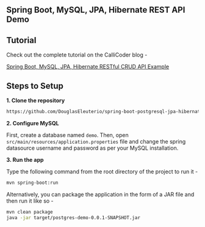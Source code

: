 ## Spring Boot, MySQL, JPA, Hibernate REST API Demo

## Tutorial

Check out the complete tutorial on the CalliCoder blog -

[Spring Boot, MySQL, JPA, Hibernate RESTful CRUD API Example](https://www.callicoder.com/spring-boot-jpa-hibernate-postgresql-restful-crud-api-example/)

## Steps to Setup

**1. Clone the repository**

```bash
https://github.com/DouglasEleuterio/spring-boot-postgresql-jpa-hibernate-rest-api-demo.git
```

**2. Configure MySQL**

First, create a database named `demo`. Then, open `src/main/resources/application.properties` file and change the spring datasource username and password as per your MySQL installation.

**3. Run the app**

Type the following command from the root directory of the project to run it -

```bash
mvn spring-boot:run
```

Alternatively, you can package the application in the form of a JAR file and then run it like so -

```bash
mvn clean package
java -jar target/postgres-demo-0.0.1-SNAPSHOT.jar
```
